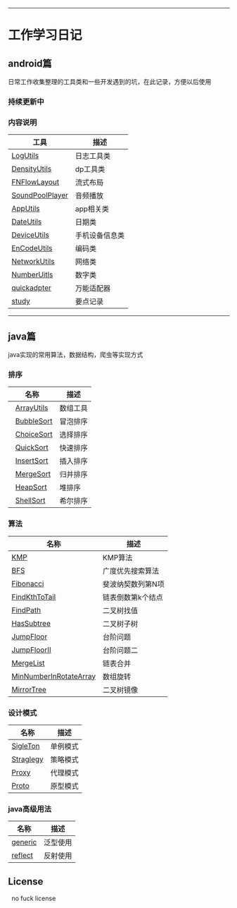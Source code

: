 
-------------
# 工作学习日记

## android篇

 日常工作收集整理的工具类和一些开发遇到的坑，在此记录，方便以后使用
 
### 持续更新中



### 内容说明
 工具 | 描述
 ---  | ---
 [LogUtils](https://github.com/happyKen/commonUtil/tree/master/MyUtil/app/src/main/java/com/common/myutil/utils/LogUtils.java)| 日志工具类
 [DensityUtils](https://github.com/happyKen/commonUtil/tree/master/MyUtil/app/src/main/java/com/common/myutil/utils/DensityUtils.java)| dp工具类
 [FNFlowLayout](https://github.com/happyKen/commonUtil/tree/master/MyUtil/app/src/main/java/com/common/myutil/widget/FNFlowLayout.java)| 流式布局
 [SoundPoolPlayer](https://github.com/happyKen/commonUtil/tree/master/MyUtil/app/src/main/java/com/common/myutil/utils/SoundPoolPlayer.java)| 音频播放
  [AppUtils](https://github.com/happyKen/commonUtil/tree/master/MyUtil/app/src/main/java/com/common/myutil/utils/AppUtils.java)| app相关类
  [DateUtils](https://github.com/happyKen/commonUtil/tree/master/MyUtil/app/src/main/java/com/common/myutil/utils/DateUtils.java)| 日期类
  [DeviceUtils](https://github.com/happyKen/commonUtil/tree/master/MyUtil/app/src/main/java/com/common/myutil/utils/DeviceUtils.java)| 手机设备信息类
  [EnCodeUtils](https://github.com/happyKen/commonUtil/tree/master/MyUtil/app/src/main/java/com/common/myutil/utils/EnCodeUtils.java)| 编码类
 [NetworkUtils](https://github.com/happyKen/commonUtil/tree/master/MyUtil/app/src/main/java/com/common/myutil/utils/NetworkUtils.java)| 网络类
 [NumberUitls](https://github.com/happyKen/commonUtil/tree/master/MyUtil/app/src/main/java/com/common/myutil/utils/NumberUitls.java)| 数字类
 [quickadpter](https://github.com/happyKen/commonUtil/tree/master/MyUtil/app/src/main/java/com/common/myutil/utils/quickadapter)| 万能适配器
 [study](https://github.com/happyKen/commonUtil/tree/master/study)| 要点记录





----

## java篇

java实现的常用算法，数据结构，爬虫等实现方式


### 排序
 名称 | 描述
  ---  | ---
   [ArrayUtils](https://github.com/happyKen/commonUtil/blob/master/JavaStudy/src/com/algorithm/sort/ArrayUtils.java)| 数组工具
   [BubbleSort](https://github.com/happyKen/commonUtil/blob/master/JavaStudy/src/com/algorithm/sort/BubbleSort.java)| 冒泡排序
   [ChoiceSort](https://github.com/happyKen/commonUtil/blob/master/JavaStudy/src/com/algorithm/sort/ChoiceSort.java)| 选择排序
   [QuickSort](https://github.com/happyKen/commonUtil/blob/master/JavaStudy/src/com/algorithm/sort/QuickSort.java)| 快速排序
   [InsertSort](https://github.com/happyKen/commonUtil/blob/master/JavaStudy/src/com/algorithm/sort/InsertSort.java)| 插入排序
   [MergeSort](https://github.com/happyKen/commonUtil/blob/master/JavaStudy/src/com/algorithm/sort/MergeSort.java)| 归并排序
   [HeapSort](https://github.com/happyKen/commonUtil/blob/master/JavaStudy/src/com/algorithm/sort/HeapSort.java)| 堆排序
   [ShellSort](https://github.com/happyKen/commonUtil/blob/master/JavaStudy/src/com/algorithm/sort/ShellSort.java)| 希尔排序
  
 
### 算法
 名称 | 描述
  ---  | ---
 [KMP](https://github.com/happyKen/commonUtil/blob/master/JavaStudy/src/com/algorithm/KMP/KMP.java)| KMP算法
 [BFS](https://github.com/happyKen/commonUtil/blob/master/JavaStudy/src/com/algorithm/niukecoder/BFS.java)| 广度优先搜索算法
 [Fibonacci](https://github.com/happyKen/commonUtil/blob/master/JavaStudy/src/com/algorithm/niukecoder/Fibonacci.java)| 斐波纳契数列第N项
 [FindKthToTail](https://github.com/happyKen/commonUtil/blob/master/JavaStudy/src/com/algorithm/niukecoder/FindKthToTail.java)| 链表倒数第k个结点
 [FindPath](https://github.com/happyKen/commonUtil/blob/master/JavaStudy/src/com/algorithm/niukecoder/FindPath.java)| 二叉树找值
 [HasSubtree](https://github.com/happyKen/commonUtil/blob/master/JavaStudy/src/com/algorithm/niukecoder/HasSubtree.java)| 二叉树子树
 [JumpFloor](https://github.com/happyKen/commonUtil/blob/master/JavaStudy/src/com/algorithm/niukecoder/JumpFloor.java)| 台阶问题
 [JumpFloorII](https://github.com/happyKen/commonUtil/blob/master/JavaStudy/src/com/algorithm/niukecoder/JumpFloorII.java)| 台阶问题二
 [MergeList](https://github.com/happyKen/commonUtil/blob/master/JavaStudy/src/com/algorithm/niukecoder/MergeList.java)| 链表合并
 [MinNumberInRotateArray](https://github.com/happyKen/commonUtil/blob/master/JavaStudy/src/com/algorithm/niukecoder/MinNumberInRotateArray.java)| 数组旋转
 [MirrorTree](https://github.com/happyKen/commonUtil/blob/master/JavaStudy/src/com/algorithm/niukecoder/MirrorTree.java)| 二叉树镜像
 

 
 ### 设计模式
 名称 | 描述
  ---  | ---
 [SigleTon](https://github.com/happyKen/commonUtil/blob/master/JavaStudy/src/com/designPattern/sigleTon)| 单例模式
 [Straglegy](https://github.com/happyKen/commonUtil/blob/master/JavaStudy/src/com/designPattern/strategy)| 策略模式
 [Proxy](https://github.com/happyKen/commonUtil/blob/master/JavaStudy/src/com/designPattern/proxy)| 代理模式
 [Proto](https://github.com/happyKen/commonUtil/blob/master/JavaStudy/src/com/designPattern/proto)| 原型模式
 
 
 
 ### java高级用法
 名称 | 描述
  ---  | ---
 [generic](https://github.com/happyKen/commonUtil/tree/master/JavaStudy/src/com/java/generic)| 泛型使用
 [reflect](https://github.com/happyKen/commonUtil/tree/master/JavaStudy/src/com/java/reflect)| 反射使用
 
 
## License

    no fuck license

